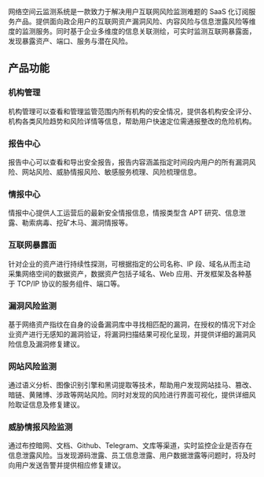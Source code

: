 网络空间云监测系统是一款致力于解决用户互联网风险监测难题的 SaaS 化订阅服务产品。提供面向政企用户的互联网资产漏洞风险、内容风险与信息泄露风险等维度的监测服务。同时基于企业多维度的信息关联测绘，可实时监测互联网暴露面，发现暴露资产、端口、服务与潜在风险。

## 产品功能
### 机构管理
机构管理可以查看和管理监管范围内所有机构的安全情况，提供各机构安全评分、机构各类风险趋势和风险详情等信息，帮助用户快速定位需通报整改的危险机构。

### 报告中心
报告中心可以查看和导出安全报告，报告内容涵盖指定时间段内用户的所有漏洞风险、网站风险、威胁情报风险、敏感服务梳理、风险梳理信息。

### 情报中心
情报中心提供人工运营后的最新安全情报信息，情报类型含 APT 研究、信息泄露、勒索病毒、挖矿木马、漏洞情报等。

### 互联网暴露面
针对企业的资产进行持续性探测，可根据指定的公司名称、IP 段、域名从而主动采集网络空间的数据资产，数据资产包括子域名、Web 应用、开发框架及各种基于 TCP/IP 协议的服务组件、端口等。

### 漏洞风险监测
基于网络资产指纹在自身的设备漏洞库中寻找相匹配的漏洞，在授权的情况下对企业资产进行无感知的漏洞验证，将漏洞扫描结果可视化呈现，并提供详细的漏洞风险信息及漏洞修复建议。

### 网站风险监测
通过语义分析、图像识别引擎和黑词提取等技术，帮助用户发现网站挂马、篡改、暗链、黄赌博、涉政等网站风险。同时对发现的风险进行界面可视化，提供详细风险取证信息及修复建议。

### 威胁情报风险监测
通过布控暗网、文档、Github、Telegram、文库等渠道，实时监控企业是否存在信息泄露风险。当发现源码泄露、员工信息泄露、用户数据泄露等问题时，将及时向用户发送告警并提供相应修复建议。
